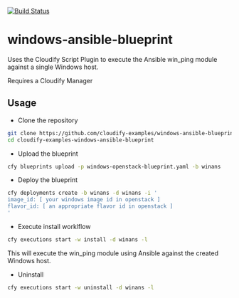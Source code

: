 [![Build Status](https://circleci.com/gh/cloudify-examples/windows-ansible-blueprint.svg?style=shield&circle-token=:circle-token)](https://circleci.com/gh/cloudify-examples/windows-ansible-blueprint)

# windows-ansible-blueprint

Uses the Cloudify Script Plugin to execute the Ansible win_ping module against a single Windows host.

Requires a Cloudify Manager

## Usage

* Clone the repository

```bash
git clone https://github.com/cloudify-examples/windows-ansible-blueprint.git cloudify-examples-windows-ansible-blueprint
cd cloudify-examples-windows-ansible-blueprint
```

* Upload the blueprint

```bash
cfy blueprints upload -p windows-openstack-blueprint.yaml -b winans
```

* Deploy the blueprint

```bash
cfy deployments create -b winans -d winans -i '
image_id: [ your windows image id in openstack ]
flavor_id: [ an appropriate flavor id in openstack ]
'
```

* Execute install worklflow

```bash
cfy executions start -w install -d winans -l
```

This will execute the win_ping module using Ansible against the created Windows host.

* Uninstall

```bash
cfy executions start -w uninstall -d winans -l
```
